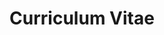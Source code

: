 ---
title: Curriculum Vitae
type: landing
url: /cv/

sections:
  - block: contact
    id: contact
    content:
      title: Contact
      # Contact (add or remove contact options as necessary)
      email: weeser@ksu.edu
      phone: 785 532 7929
      appointment_url: 'https://calendly.com/weeser'
      address:
        street: 2214 Engineering Hall, 1701D Platt St.
        city: Manhattan
        region: KS
        postcode: '66502'
        country: United States
        country_code: US
      # Automatically link email and phone or display as text?
      autolink: true
    design:
      columns: '2'
  - block: markdown
    content:
      title: Education
      subtitle: ''
      text: |-
        {{% include file="/cv/education.md" type="md" %}} 
    design:
      columns: '1'

---